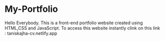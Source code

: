 # My-Portfolio
Hello Everybody. This is a front-end portfolio website created using HTML,CSS and JavaScript. To access this website instantly clink on this link : taniskajha-cv.netlify.app
